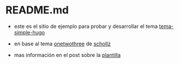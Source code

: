 # README.md

* este es el sitio de ejemplo para probar y desarrollar el tema [tema-simple-hugo](https://javieriranzo3@bitbucket.org/javieriranzo3/tema-simple-hugo.git)
* en base al tema [onetwothree](https://github.com/schollz/onetwothree) de [schollz](https://github.com/schollz)

* mas información en el post sobre la [plantilla](exampleSite\content\post\2017-02-19-plantilla.md)
